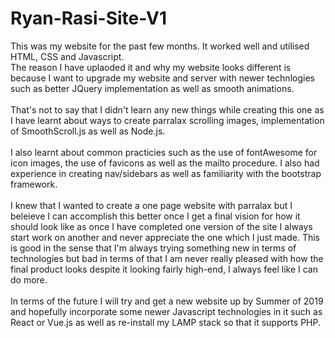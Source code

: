 # Ryan-Rasi-Site-V1
This was my website for the past few months. It worked well and utilised HTML, CSS and Javascript.
<br>The reason I have uplaoded it and why my website looks different is because I want to upgrade my website and server with newer technlogies such as better JQuery implementation as well as smooth animations.
<br><br>
That's not to say that I didn't learn any new things while creating this one as I have learnt about ways to create parralax scrolling images, implementation of SmoothScroll.js as well as Node.js.
<br><br>
I also learnt about common practicies such as the use of fontAwesome for icon images, the use of favicons as well as the mailto procedure. I also had experience in creating nav/sidebars as well as familiarity with the bootstrap framework.
<br><br>
I knew that I wanted to create a one page website with parralax but I beleieve I can accomplish this better once I get a final vision for how it should look like as once I have completed one version of the site I always start work on another and never appreciate the one which I just made. This is good in the sense that I'm always trying something new in terms of technologies but bad in terms of that I am never really pleased with how the final product looks despite it looking fairly high-end, I always feel like I can do more.
<br><br>
In terms of the future I will try and get a new website up by Summer of 2019 and hopefully incorporate some newer Javascript technologies in it such as React or Vue.js as well as re-install my LAMP stack so that it supports PHP.

